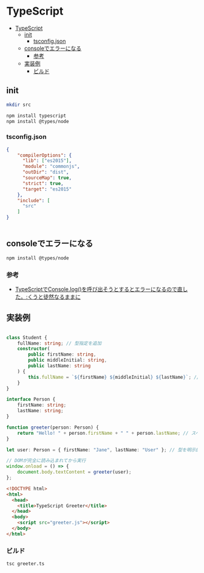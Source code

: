# TypeScript

- [TypeScript](#typescript)
  - [init](#init)
    - [tsconfig.json](#tsconfigjson)
  - [consoleでエラーになる](#consoleでエラーになる)
    - [参考](#参考)
  - [実装例](#実装例)
    - [ビルド](#ビルド)

## init

``` bash
mkdir src

npm install typescript
npm install @types/node
```

### tsconfig.json

``` json
{
    "compilerOptions": {
      "lib": ["es2015"],
      "module": "commonjs",
      "outDir": "dist",
      "sourceMap": true,
      "strict": true,
      "target": "es2015"
    },
    "include": [
      "src"
    ]
}
  
```


## consoleでエラーになる

``` bash
npm install @types/node
```

### 参考

- [TypeScriptでConsole.log()を呼び出そうとするとエラーになるので直した。:くうと徒然なるままに](https://kuxumarin.hatenablog.com/entry/2019/12/13/195636)

## 実装例

``` typescript

class Student {
    fullName: string; // 型指定を追加
    constructor(
        public firstName: string,
        public middleInitial: string, 
        public lastName: string
    ) {
        this.fullName = `${firstName} ${middleInitial} ${lastName}`; // テンプレートリテラルを使用
    }
}

interface Person {
    firstName: string;
    lastName: string;
}

function greeter(person: Person) {
    return "Hello! " + person.firstName + " " + person.lastName; // スペースを追加
}

let user: Person = { firstName: "Jane", lastName: "User" }; // 型を明示的に指定

// DOMが完全に読み込まれてから実行
window.onload = () => {
    document.body.textContent = greeter(user);
};

```

``` html
<!DOCTYPE html>
<html>
  <head>
    <title>TypeScript Greeter</title>
  </head>
  <body>
    <script src="greeter.js"></script>
  </body>
</html>
```

### ビルド

``` bash 
tsc greeter.ts
```
